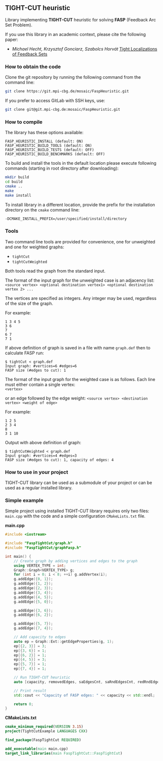 ## TIGHT-CUT heuristic

Library implementing **TIGHT-CUT** heuristic for solving **FASP** (Feedback Arc Set Problem).

If you use this library in an academic context, please cite the following paper:
- *Michael Hecht, Krzysztof Gonciarz, Szabolcs Horvát* [Tight Localizations of Feedback Sets](https://arxiv.org/abs/2001.01440)

### How to obtain the code
Clone the git repository by running the following command from the command line:
```bash
git clone https://git.mpi-cbg.de/mosaic/FaspHeuristic.git
```

If you prefer to access GitLab with SSH keys, use:
```bash
git clone git@git.mpi-cbg.de:mosaic/FaspHeuristic.git
```

### How to compile
The library has these options available:
```
FASP_HEURISTIC_INSTALL (default: ON)
FASP_HEURISTIC_BUILD_TOOLS (default: ON)
FASP_HEURISTIC_BUILD_TESTS (default: OFF)
FASP_HEURISTIC_BUILD_BENCHMARKS (default: OFF)
```

To build and install the tools in the default location please execute following commands (starting in root directory after downloading):
```bash
mkdir build
cd build
cmake ..
make
make install
```

To install library in a different location, provide the prefix for the installation directory on the `cmake` command line:
```bash
-DCMAKE_INSTALL_PREFIX=/user/specified/install/directory
```
### Tools
Two command line tools are provided for convenience, one for unweighted and one for weighted graphs:
- ```tightCut```
- ```tightCutWeighted```

Both tools read the graph from the standard input.

The format of the input graph for the unweighted case is an adjacency list:  
```<source vertex> <optional destination vertex1> <optional destination vertex 2> ...```

The vertices are specified as integers. Any integer may be used, regardless of the size of the graph.

For example:
```plain
1 3 4 5
3 6
7
6 7
7 1
```

If above definition of graph is saved in a file with name ```graph.def``` then to calculate FASP run:
```plain
$ tightCut < graph.def
Input graph: #vertices=6 #edges=6
FASP size (#edges to cut): 1
```

The format of the input graph for the weighted case is as follows. Each line must either contain a single vertex:  
```<vertex>```  

or an edge followed by the edge weight:
```<source vertex> <destination vertex> <weight of edge>```  

For example:
```plain
1 2 5
2 3 4
8
3 1 10
```

Output with above definition of graph:
```plain
$ tightCutWeighted < graph.def
Input graph: #vertices=4 #edges=3
FASP size (#edges to cut): 1, capacity of edges: 4
```

### How to use in your project
TIGHT-CUT library can be used as a submodule of your project or can be used as a regular installed library.

### Simple example
Simple project using installed TIGHT-CUT library requires only two files: `main.cpp` with the code and a simple configuration `CMakeLists.txt` file.

**main.cpp**
```c++
#include <iostream>

#include "FaspTightCut/graph.h"
#include "FaspTightCut/graphFasp.h"

int main() {
    // Create graph by adding vertices and edges to the graph
    using VERTEX_TYPE = int;
    Graph::Graph<VERTEX_TYPE> g;
    for (int i = 0; i < 8; ++i) g.addVertex(i);
    g.addEdge({0, 1});
    g.addEdge({1, 2});
    g.addEdge({2, 3});
    g.addEdge({3, 4});
    g.addEdge({4, 5});
    g.addEdge({5, 0});

    g.addEdge({3, 6});
    g.addEdge({6, 2});

    g.addEdge({5, 7});
    g.addEdge({7, 4});

    // Add capacity to edges
    auto ep = Graph::Ext::getEdgeProperties(g, 1);
    ep[{2, 3}] = 3;
    ep[{3, 6}] = 1;
    ep[{6, 2}] = 1;
    ep[{4, 5}] = 3;
    ep[{5, 7}] = 1;
    ep[{7, 4}] = 1;

    // Run TIGHT-CUT heuristic
    auto [capacity, removedEdges, saEdgesCnt, saRndEdgesCnt, redRndEdgesCnt] = Graph::Fasp::tightCut<true, true, VERTEX_TYPE, int>(g, ep);

    // Print result
    std::cout << "Capacity of FASP edges: " << capacity << std::endl;

    return 0;
}
```

**CMakeLists.txt**
```cmake
cmake_minimum_required(VERSION 3.15)
project(TightCutExample LANGUAGES CXX)

find_package(FaspTightCut REQUIRED)

add_executable(main main.cpp)
target_link_libraries(main FaspTightCut::FaspTightCut)
```

